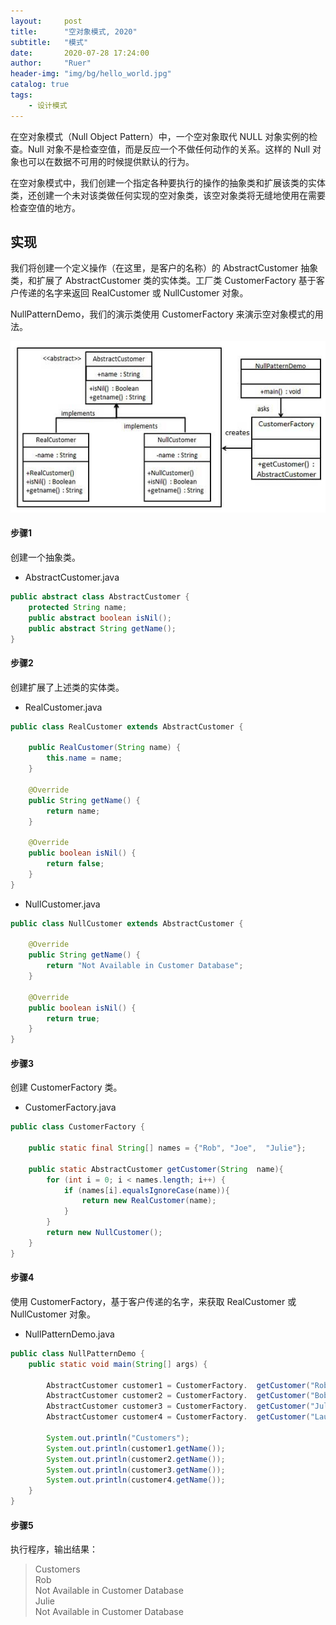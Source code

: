 ```yaml
---
layout:     post
title:      "空对象模式, 2020"
subtitle:   "模式"
date:       2020-07-28 17:24:00
author:     "Ruer"
header-img: "img/bg/hello_world.jpg"
catalog: true
tags:
    - 设计模式
---
```


在空对象模式（Null Object Pattern）中，一个空对象取代 NULL 对象实例的检查。Null 对象不是检查空值，而是反应一个不做任何动作的关系。这样的 Null 对象也可以在数据不可用的时候提供默认的行为。

在空对象模式中，我们创建一个指定各种要执行的操作的抽象类和扩展该类的实体类，还创建一个未对该类做任何实现的空对象类，该空对象类将无缝地使用在需要检查空值的地方。

## 实现

我们将创建一个定义操作（在这里，是客户的名称）的 AbstractCustomer 抽象类，和扩展了 AbstractCustomer 类的实体类。工厂类 CustomerFactory 基于客户传递的名字来返回 RealCustomer 或 NullCustomer 对象。

NullPatternDemo，我们的演示类使用 CustomerFactory 来演示空对象模式的用法。

![1](/img/DesignPattern/空对象模式UML.png)

#### 步骤1

创建一个抽象类。

* AbstractCustomer.java
```java
public abstract class AbstractCustomer {
    protected String name;
    public abstract boolean isNil();
    public abstract String getName();
}
```

#### 步骤2

创建扩展了上述类的实体类。

* RealCustomer.java
```java
public class RealCustomer extends AbstractCustomer {
 
    public RealCustomer(String name) {
        this.name = name;    
    }
    
    @Override
    public String getName() {
        return name;
    }
    
    @Override
    public boolean isNil() {
        return false;
    }
}
```

* NullCustomer.java
```java
public class NullCustomer extends AbstractCustomer {
 
    @Override
    public String getName() {
        return "Not Available in Customer Database";
    }
  
    @Override
    public boolean isNil() {
        return true;
    }
}
```

#### 步骤3

创建 CustomerFactory 类。

* CustomerFactory.java
```java
public class CustomerFactory {
   
    public static final String[] names = {"Rob", "Joe",  "Julie"};
  
    public static AbstractCustomer getCustomer(String  name){
        for (int i = 0; i < names.length; i++) {
            if (names[i].equalsIgnoreCase(name)){
                return new RealCustomer(name);
            }
        }
        return new NullCustomer();
    }
}
```

#### 步骤4

使用 CustomerFactory，基于客户传递的名字，来获取 RealCustomer 或 NullCustomer 对象。

* NullPatternDemo.java
```java
public class NullPatternDemo {
    public static void main(String[] args) {
  
        AbstractCustomer customer1 = CustomerFactory.  getCustomer("Rob");
        AbstractCustomer customer2 = CustomerFactory.  getCustomer("Bob");
        AbstractCustomer customer3 = CustomerFactory.  getCustomer("Julie");
        AbstractCustomer customer4 = CustomerFactory.  getCustomer("Laura");
   
        System.out.println("Customers");
        System.out.println(customer1.getName());
        System.out.println(customer2.getName());
        System.out.println(customer3.getName());
        System.out.println(customer4.getName());
    }
}
```

#### 步骤5

执行程序，输出结果：

> Customers  
> Rob  
> Not Available in Customer Database  
> Julie  
> Not Available in Customer Database  
